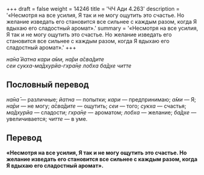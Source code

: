 +++
draft = false
weight = 14246
title = 'ЧЧ Ади 4.263'
description = '«Несмотря на все усилия, Я так и не могу ощутить это счастье. Но желание изведать его становится все сильнее с каждым разом, когда Я вдыхаю его сладостный аромат».'
summary = '«Несмотря на все усилия, Я так и не могу ощутить это счастье. Но желание изведать его становится все сильнее с каждым разом, когда Я вдыхаю его сладостный аромат».'
+++

_на̄на̄ йатна кари а̄ми, на̄ри а̄сва̄дите  
сеи сукха-ма̄дхурйа-гхра̄н̣е лобха ба̄д̣хе читте_

## Пословный перевод

_на̄на̄_ — различные; _йатна_ — попытки; _кари_ — предпринимаю; _а̄ми_ — Я; _на̄ри_ — не могу; _а̄сва̄дите_ — ощутить; _сеи_ — того; _сукха_ — счастья; _ма̄дхурйа_ — сладости; _гхра̄н̣е_ — ароматом; _лобха_ — желание; _ба̄д̣хе_ — увеличивается; _читте_ — в уме.

## Перевод

**«Несмотря на все усилия, Я так и не могу ощутить это счастье. Но желание изведать его становится все сильнее с каждым разом, когда Я вдыхаю его сладостный аромат».**

